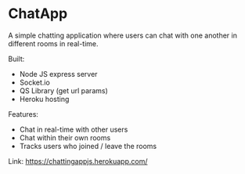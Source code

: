 # ChatApp

A simple chatting application where users can chat with one another in different rooms in real-time.

Built:

- Node JS express server
- Socket.io
- QS Library (get url params)
- Heroku hosting

Features:

- Chat in real-time with other users
- Chat within their own rooms
- Tracks users who joined / leave the rooms

Link: https://chattingappjs.herokuapp.com/
